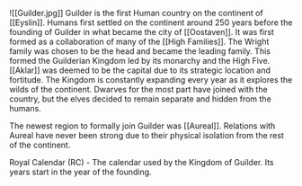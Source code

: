 ![[Guilder.jpg]]
Guilder is the first Human country on the continent of [[Eyslin]]. Humans first settled on the continent around 250 years before the founding of Guilder in what became the city of [[Oostaven]]. It was first formed as a collaboration of many of the [[High Families]]. The Wright family was chosen to be the head and became the leading family. This formed the Guilderian Kingdom led by its monarchy and the High Five. [[Aklar]] was deemed to be the capital due to its strategic location and fortitude. The Kingdom is constantly expanding every year as it explores the wilds of the continent. Dwarves for the most part have joined with the country, but the elves decided to remain separate and hidden from the humans. 

The newest region to formally join Guilder was [[Aureal]]. Relations with Aureal have never been strong due to their physical isolation from the rest of the continent.

Royal Calendar (RC) - The calendar used by the Kingdom of Guilder. Its years start in the year of the founding.